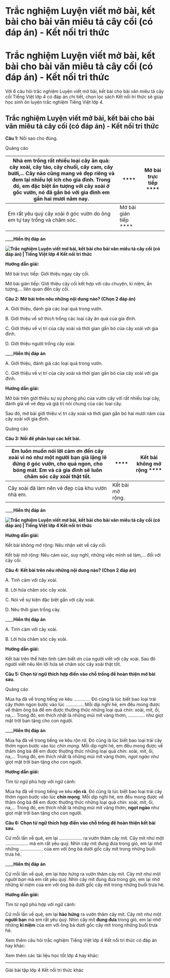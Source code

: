 # Trắc nghiệm Luyện viết mở bài, kết bài cho bài văn miêu tả cây cối (có đáp án) - Kết nối tri thức

# Trắc nghiệm Luyện viết mở bài, kết bài cho bài văn miêu tả cây cối (có đáp án) - Kết nối tri thức

Với 6 câu hỏi trắc nghiệm Luyện viết mở bài, kết bài cho bài văn miêu tả cây cối Tiếng Việt lớp 4 có đáp án chi tiết, chọn lọc sách Kết nối tri thức sẽ giúp học sinh ôn luyện trắc nghiệm Tiếng Việt lớp 4.

## Trắc nghiệm Luyện viết mở bài, kết bài cho bài văn miêu tả cây cối (có đáp án) - Kết nối tri thức

**Câu 1:** Nối sao cho đúng.

Quảng cáo

Nhà em trồng rất nhiều loại cây ăn quả: cây xoài, cây táo, cây chuối, cây cam, cây bưởi,... Cây nào cũng mang vẻ đẹp riêng và đem lại nhiều lợi ích cho gia đình. Trong đó, em đặc biệt ấn tượng với cây xoài ở gốc vườn, nó đã gắn bó với gia đình em gần hai mươi năm nay. |  **** |  Mở bài trực tiếp ****  
---|---|---  
Em rất yêu quý cây xoài ở góc vườn do ông em tự tay trồng và chăm sóc. |  Mở bài gián tiếp ****  
____**Hiển thị đáp án**

**![Trắc nghiệm Luyện viết mở bài, kết bài cho bài văn miêu tả cây cối \(có đáp án\) | Tiếng Việt lớp 4 Kết nối tri thức](https://vietjack.com/tieng-viet-4-kn/images/trac-nghiem-viet-luyen-viet-mo-bai-ket-bai-cho-bai-van-250825.PNG)**

**Hướng dẫn giải:**

Mở bài trực tiếp: Giới thiệu ngay cây cối.

Mở bài gián tiếp: Giới thiệu cây cối kết hợp với câu chuyện, kỉ niệm, ấn tượng,... liên quan đến cây cối.

**Câu 2: Mở bài trên nêu những nội dung nào? (Chọn 2 đáp án)**

A. Giới thiệu, đánh giá các loại quả trong vườn.

B. Giới thiệu về sở thích trồng các loại cây ăn quả của gia đình.

C. Giới thiệu về vị trí của cây xoài và thời gian gắn bó của cây xoài với gia đình.

D. Giới thiệu người trồng cây xoài.

____**Hiển thị đáp án**

A. Giới thiệu, đánh giá các loại quả trong vườn.

C. Giới thiệu về vị trí của cây xoài và thời gian gắn bó của cây xoài với gia đình.

**Hướng dẫn giải:**

Mở bài trên giới thiệu sự sự phong phú của vườn cây với rất nhiều loại cây, đánh giá về vẻ đẹp và giá trị nói chung của các loại cây.

Sau đó, mở bài giới thiệu vị trí cây xoài và thời gian gắn bó hai mươi năm của cây xoài với gia đình.

Quảng cáo

**Câu 3: Nối để phân loại các kết bài.**

Em luôn muốn nói lời cảm ơn đến cây xoài vì nó như một người bạn già lặng lẽ đứng ở góc vườn, cho quả ngon, cho bóng mát. Em và cả gia đình sẽ luôn chăm sóc cây xoài thật tốt. |  **** |  Kết bài không mở rộng ****  
---|---|---  
Cây xoài đã làm nên vẻ đẹp của khu vườn nhà em. |  Kết bài mở rộng.  
____**Hiển thị đáp án**

**![Trắc nghiệm Luyện viết mở bài, kết bài cho bài văn miêu tả cây cối \(có đáp án\) | Tiếng Việt lớp 4 Kết nối tri thức](https://vietjack.com/tieng-viet-4-kn/images/trac-nghiem-viet-luyen-viet-mo-bai-ket-bai-cho-bai-van-250826.PNG)**

**Hướng dẫn giải:**

Kết bài không mở rộng: Nêu nhận xét về cây cối.

Kết bài mở rộng: Nêu cảm xúc, suy nghĩ, những việc mình sẽ làm,... đối với cây cối.

**Câu 4: Kết bài trên nêu những nội dung nào? (Chọn 2 đáp án)**

A. Tình cảm với cây xoài.

B. Lời hứa chăm sóc cây xoài.

C. Nói về sự kiện đặc biệt gắn với cây xoài.

D. Nêu thời gian trồng cây.

____**Hiển thị đáp án**

A. Tình cảm với cây xoài.

B. Lời hứa chăm sóc cây xoài.

**Hướng dẫn giải:**

Kết bài trên thể hiện tình cảm biết ơn của người viết với cây xoài. Sau đó người viết nêu lên lời hứa sẽ chăm sóc cây xoài thật tốt.

**Câu 5: Chọn từ ngữ thích hợp điền vào chỗ trống để hoàn thiện mở bài sau.**

Quảng cáo

Mùa hạ đã về trong tiếng ve kêu …………. Đó cũng là lúc biết bao loại trái cây thơm ngon bước vào lúc ………….. Mỗi dịp nghỉ hè, em đều mong được về thăm ông bà để em được thưởng thức những loại quả chín: xoài, mít, ổi, na,... Trong đó, em thích nhất là những múi mít vàng thơm, …………. như giọt mật trời ban tặng cho con người.

____**Hiển thị đáp án**

Mùa hạ đã về trong tiếng ve kêu  _rộn rã_. Đó cũng là lúc biết bao loại trái cây thơm ngon bước vào lúc  _chín mọng_. Mỗi dịp nghỉ hè, em đều mong được về thăm ông bà để em được thưởng thức những loại quả chín: xoài, mít, ổi, na,... Trong đó, em thích nhất là những múi mít vàng thơm,  _ngọt ngào_ như giọt mật trời ban tặng cho con người.

**Hướng dẫn giải:**

Tìm từ ngữ phù hợp với ngữ cảnh: 

Mùa hạ đã về trong tiếng ve kêu **rộn rã**. Đó cũng là lúc biết bao loại trái cây thơm ngon bước vào lúc **chín mọng**. Mỗi dịp nghỉ hè, em đều mong được về thăm ông bà để em được thưởng thức những loại quả chín: xoài, mít, ổi, na,... Trong đó, em thích nhất là những múi mít vàng thơm, **ngọt ngào** như giọt mật trời ban tặng cho con người.

**Câu 6: Chọn từ ngữ thích hợp điền vào chỗ trống để hoàn thiện kết bài sau.**

Cứ mỗi lần về quê, em lại ……………… ra vườn thăm cây mít. Cây mít như một ……………… mà em rất yêu quý. Nhìn cây mít đung đưa trong gió, em lại nhớ những ……………… của em với ông bà dưới gốc cây mít trong những buổi trưa hè.

____**Hiển thị đáp án**

Cứ mỗi lần về quê, em lại  _hào hứng_ ra vườn thăm cây mít. Cây mít như một  _người bạn_ mà em rất yêu quý. Nhìn cây mít đung đưa trong gió, em lại nhớ những  _kỉ niệm_ của em với ông bà dưới gốc cây mít trong những buổi trưa hè.

**Hướng dẫn giải:**

Tìm từ ngữ phù hợp với ngữ cảnh: 

Cứ mỗi lần về quê, em lại **hào hứng** ra vườn thăm cây mít. Cây mít như một **người bạn** mà em rất yêu quý. Nhìn cây mít **đung đưa** trong gió, em lại nhớ những **kỉ niệm** của em với ông bà dưới gốc cây mít trong những buổi trưa hè.

Xem thêm câu hỏi trắc nghiệm Tiếng Việt lớp 4 Kết nối tri thức có đáp án hay khác:

Xem thêm các tài liệu học tốt lớp 4 hay khác:

* * *

Giải bài tập lớp 4 Kết nối tri thức khác

